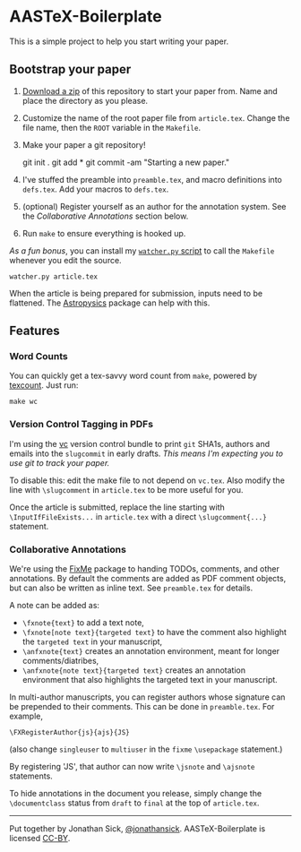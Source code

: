 # AASTeX-Boilerplate

This is a simple project to help you start writing your paper.

## Bootstrap your paper

1. [Download a zip](https://github.com/jonathansick/aastex_boilerplate/archive/master.zip) of this repository to start your paper from. Name and place the directory as you please.
2. Customize the name of the root paper file from `article.tex`. Change the file name, then the `ROOT` variable in the `Makefile`.
3. Make your paper a git repository!

   git init .
   git add *
   git commit -am "Starting a new paper."

4. I've stuffed the preamble into `preamble.tex`, and macro definitions into `defs.tex`. Add your macros to `defs.tex`.
5. (optional) Register yourself as an author for the annotation system. See the *Collaborative Annotations* section below.
6. Run `make` to ensure everything is hooked up.

*As a fun bonus*, you can install my [`watcher.py` script](https://gist.github.com/jonathansick/3594679) to call the `Makefile` whenever you edit the source.

    watcher.py article.tex

When the article is being prepared for submission, inputs need to be flattened. The [Astropysics](http://pythonhosted.org/Astropysics/) package can help with this.

## Features

### Word Counts

You can quickly get a tex-savvy word count from `make`, powered by [texcount](http://app.uio.no/ifi/texcount/).
Just run:

    make wc

### Version Control Tagging in PDFs

I'm using the [vc](http://www.ctan.org/tex-archive/support/vc) version control bundle to print `git` SHA1s, authors and emails into the `slugcommit` in early drafts. *This means I'm expecting you to use git to track your paper.*

To disable this: edit the make file to not depend on `vc.tex`. Also modify the line with `\slugcomment` in `article.tex` to be more useful for you.

Once the article is submitted, replace the line starting with `\InputIfFileExists...` in `article.tex` with a direct `\slugcomment{...}` statement.

### Collaborative Annotations

We're using the [FixMe](http://www.ctan.org/pkg/fixme) package to handing TODOs, comments, and other annotations.
By default the comments are added as PDF comment objects, but can also be written as inline text.
See `preamble.tex` for details.

A note can be added as:

- `\fxnote{text}` to add a text note,
- `\fxnote[note text}{targeted text}` to have the comment also highlight the `targeted text` in your manuscript,
- `\anfxnote{text}` creates an annotation environment, meant for longer comments/diatribes,
- `\anfxnote{note text}{targeted text}` creates an annotation environment that also highlights the targeted text in your manuscript.

In multi-author manuscripts, you can register authors whose signature can be prepended to their comments.
This can be done in `preamble.tex`. For example,

    \FXRegisterAuthor{js}{ajs}{JS}

(also change `singleuser` to `multiuser` in the `fixme` `\usepackage` statement.)

By registering 'JS', that author can now write `\jsnote` and `\ajsnote` statements.

To hide annotations in the document you release, simply change the `\documentclass` status from `draft` to `final` at the top of `article.tex`.

***

Put together by Jonathan Sick, [@jonathansick](http://www.github.com/jonathansick).
AASTeX-Boilerplate is licensed [CC-BY](http://creativecommons.org/licenses/by/3.0/deed.en_US).
